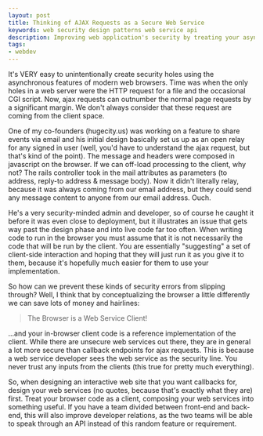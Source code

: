 ```yaml
---
layout: post
title: Thinking of AJAX Requests as a Secure Web Service
keywords: web security design patterns web service api
description: Improving web application's security by treating your asynchronous services as a web service API
tags: 
- webdev
---
```


It's VERY easy to unintentionally create security holes using the asynchronous features of modern web browsers. Time was when the only holes in a web server were the HTTP request for a file and the occasional CGI script. Now, ajax requests can outnumber the normal page requests by a significant margin.  We don't always consider that these request are coming from the client space.

One of my co-founders (hugecity.us) was working on a feature to share events via email and his initial design basically set us up as an open relay for any signed in user (well, you'd have to understand the ajax request, but that's kind of the point). The message and headers were composed in javascript on the browser.  If we can off-load processing to the client, why not?  The rails controller took in the mail attributes as parameters (to address, reply-to address & message body). Now it didn't literally relay, because it was always coming from our email address, but they could send any message content to anyone from our email address. Ouch.

He's a very security-minded admin and developer, so of course he caught it before it was even close to deployment, but it illustrates an issue that gets way past the design phase and into live code far too often. When writing code to run in the browser you must assume that it is not necessarily the code that will be run by the client. You are essentially "suggesting" a set of client-side interaction and hoping that they will just run it as you give it to them, because it's hopefully much easier for them to use your implementation.

So how can we prevent these kinds of security errors from slipping through? Well, I think that by conceptualizing the browser a little differently we can save lots of money and hairlines:

> The Browser is a Web Service Client!

...and your in-browser client code is a reference implementation of the client. While there are unsecure web services out there, they are in general a lot more secure than callback endpoints for ajax requests. This is because a web service developer sees the web service as the security line. You never trust any inputs from the clients (this true for pretty much everything).

So, when designing an interactive web site that you want callbacks for, design your web services (no quotes, because that's exactly what they are) first. Treat your browser code as a client, composing your web services into something useful. If you have a team divided between front-end and back-end, this will also improve developer relations, as the two teams will be able to speak through an API instead of this random feature or requirement.